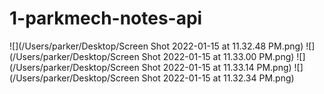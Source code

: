 # 1-parkmech-notes-api
![](/Users/parker/Desktop/Screen Shot 2022-01-15 at 11.32.48 PM.png)
![](/Users/parker/Desktop/Screen Shot 2022-01-15 at 11.33.00 PM.png)
![](/Users/parker/Desktop/Screen Shot 2022-01-15 at 11.33.14 PM.png)
![](/Users/parker/Desktop/Screen Shot 2022-01-15 at 11.32.34 PM.png)


